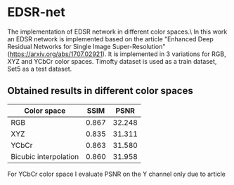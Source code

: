 # EDSR-net
The implementation of EDSR network in different color spaces.\\
In this work an EDSR network is implemented based on the article "Enhanced Deep Residual Networks for Single Image Super-Resolution" (https://arxiv.org/abs/1707.02921). It is implemented in 3 variations for RGB, XYZ and YCbCr color spaces. Timofty dataset is used as a train dataset, Set5 as a test dataset.
## Obtained results in different color spaces
| Color space           | SSIM  | PSNR   |
| ----------------------| ------| -------|
| RGB                   | 0.867 | 32.248 |
| XYZ                   | 0.835 | 31.311 |
| YCbCr                 | 0.863 | 31.580 |
| Bicubic interpolation | 0.860 | 31.958 |

For YCbCr color space I evaluate PSNR on the Y channel only due to article
